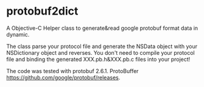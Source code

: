 # protobuf2dict

A Objective-C Helper class to generate&read google protobuf format data in dynamic. 

The class parse your protocol file and generate the NSData object with your NSDictionary object and reverses. 
You don't need to compile your protocol file and binding the generated XXX.pb.h&XXX.pb.c files into your project!

The code was tested with protobuf 2.6.1. ProtoBuffer https://github.com/google/protobuf/releases.

    
